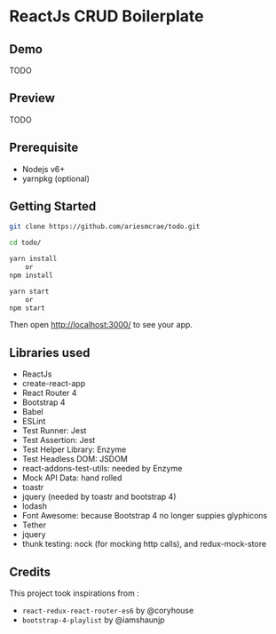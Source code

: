 # ReactJs CRUD Boilerplate

## Demo
TODO

## Preview
TODO

## Prerequisite
* Nodejs v6+
* yarnpkg (optional)


## Getting Started
```sh
git clone https://github.com/ariesmcrae/todo.git

cd todo/

yarn install
    or
npm install

yarn start
    or
npm start
```
Then open [http://localhost:3000/](http://localhost:3000/) to see your app.<br>


## Libraries used
* ReactJs
* create-react-app
* React Router 4
* Bootstrap 4
* Babel
* ESLint
* Test Runner: Jest
* Test Assertion: Jest
* Test Helper Library: Enzyme
* Test Headless DOM: JSDOM
* react-addons-test-utils: needed by Enzyme
* Mock API Data: hand rolled
* toastr
* jquery (needed by toastr and bootstrap 4)
* lodash
* Font Awesome: because Bootstrap 4 no longer suppies glyphicons
* Tether
* jquery
* thunk testing: nock (for mocking http calls), and redux-mock-store


## Credits
This project took inspirations from :
* `react-redux-react-router-es6` by @coryhouse
* `bootstrap-4-playlist` by @iamshaunjp
